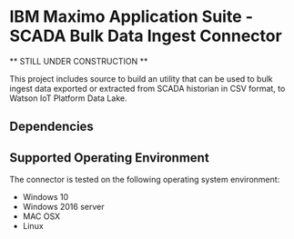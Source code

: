 # IBM Maximo Application Suite - SCADA Bulk Data Ingest Connector

** STILL UNDER CONSTRUCTION **

This project includes source to build an utility that can be used to bulk ingest data exported
or extracted from SCADA historian in CSV format, to Watson IoT Platform Data Lake.

## Dependencies


## Supported Operating Environment

The connector is tested on the following operating system environment:

- Windows 10
- Windows 2016 server
- MAC OSX
- Linux




